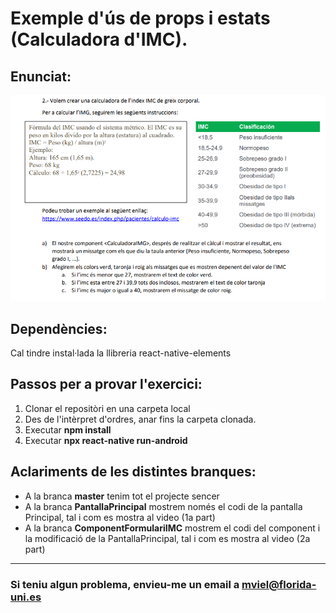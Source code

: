 # Exemple d'ús de props i estats (Calculadora d'IMC).
## Enunciat:
![Enunciat Problema](https://github.com/mvielcor/CalculadoraIMC/blob/master/Enunciat-CalculadoraIMG.PNG)
## Dependències:
Cal tindre instal·lada la llibreria react-native-elements
## Passos per a provar l'exercici:
1. Clonar el repositòri en una carpeta local
1. Des de l'intèrpret d'ordres, anar fins la carpeta clonada.
1. Executar **npm install**
1. Executar **npx react-native run-android**
## Aclariments de les distintes branques:
* A la branca **master** tenim tot el projecte sencer
* A la branca **PantallaPrincipal** mostrem només el codi de la pantalla Principal, tal i com es mostra al video (1a part)
* A la branca **ComponentFormulariIMC** mostrem el codi del component i la modificació de la PantallaPrincipal, tal i com es mostra al video (2a part)
---
### Si teniu algun problema, envieu-me un email a mviel@florida-uni.es
